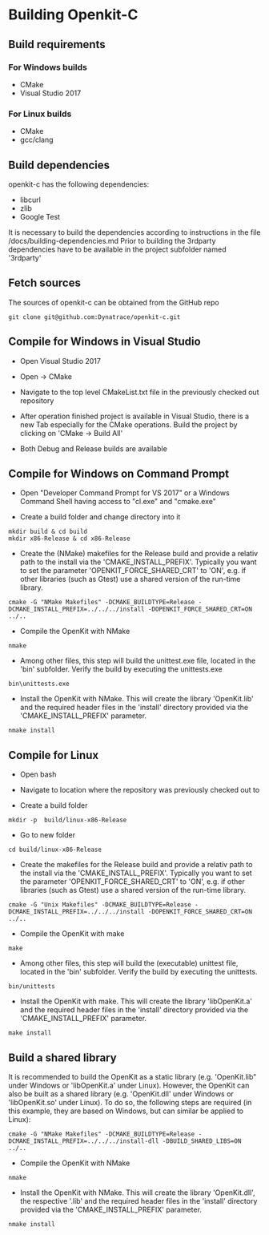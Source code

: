 # Building Openkit-C

## Build requirements

### For Windows builds

* CMake
* Visual Studio 2017

### For Linux builds

* CMake
* gcc/clang

## Build dependencies

openkit-c has the following dependencies:

* libcurl
* zlib
* Google Test

It is necessary to build the dependencies according to instructions in the file <ROOT>/docs/building-dependencies.md
Prior to building the 3rdparty dependencies have to be available in the project subfolder named '3rdparty'

## Fetch sources

The sources of openkit-c can be obtained from the GitHub repo

```
git clone git@github.com:Dynatrace/openkit-c.git
```

## Compile for Windows in Visual Studio

* Open Visual Studio 2017

* Open -> CMake

* Navigate to the top level CMakeList.txt file in the previously checked out repository

* After operation finished project is available in Visual Studio, there is a new Tab especially for the CMake operations. Build the project by clicking on 'CMake -> Build All'

* Both Debug and Release builds are available

## Compile for Windows on Command Prompt

* Open "Developer Command Prompt for VS 2017" or a Windows Command Shell having access to "cl.exe" and "cmake.exe"

* Create a build folder and change directory into it

```
mkdir build & cd build
mkdir x86-Release & cd x86-Release
```

* Create the (NMake) makefiles for the Release build and provide a relativ path to the install via the 'CMAKE_INSTALL_PREFIX'.
  Typically you want to set the parameter 'OPENKIT_FORCE_SHARED_CRT' to 'ON', e.g. if other libraries (such as Gtest) use a shared version of the run-time library.

```
cmake -G "NMake Makefiles" -DCMAKE_BUILDTYPE=Release -DCMAKE_INSTALL_PREFIX=../../../install -DOPENKIT_FORCE_SHARED_CRT=ON ../..
```

* Compile the OpenKit with NMake

```
nmake
```

* Among other files, this step will build the unittest.exe file, located in the 'bin' subfolder.
  Verify the build by executing the unittests.exe

```
bin\unittests.exe
```

* Install the OpenKit with NMake. This will create the library 'OpenKit.lib' and the required header files in the 'install' directory provided via the 'CMAKE_INSTALL_PREFIX' parameter.

```
nmake install
```

## Compile for Linux

* Open bash

* Navigate to location where the repository was previously checked out to

* Create a build folder

```
mkdir -p  build/linux-x86-Release
```

* Go to new folder

```
cd build/linux-x86-Release
```

* Create the makefiles for the Release build and provide a relativ path to the install via the 'CMAKE_INSTALL_PREFIX'.
  Typically you want to set the parameter 'OPENKIT_FORCE_SHARED_CRT' to 'ON', e.g. if other libraries (such as Gtest) use a shared version of the run-time library.

```
cmake -G "Unix Makefiles" -DCMAKE_BUILDTYPE=Release -DCMAKE_INSTALL_PREFIX=../../../install -DOPENKIT_FORCE_SHARED_CRT=ON ../..
```

* Compile the OpenKit with make

```
make
```

* Among other files, this step will build the (executable) unittest file, located in the 'bin' subfolder.
  Verify the build by executing the unittests.

```
bin/unittests
```

* Install the OpenKit with make. This will create the library 'libOpenKit.a' and the required header files in the 'install' directory provided via the 'CMAKE_INSTALL_PREFIX' parameter.

```
make install
```

## Build a shared library

It is recommended to build the OpenKit as a static library (e.g. 'OpenKit.lib" under Windows or 'libOpenKit.a' under Linux). However, the OpenKit can also be built as a shared library (e.g. 'OpenKit.dll' under Windows or 'libOpenKit.so' under Linux).
To do so, the following steps are required (in this example, they are based on Windows, but can similar be applied to Linux):

```
cmake -G "NMake Makefiles" -DCMAKE_BUILDTYPE=Release -DCMAKE_INSTALL_PREFIX=../../../install-dll -DBUILD_SHARED_LIBS=ON ../..
```

* Compile the OpenKit with NMake

```
nmake
```

* Install the OpenKit with NMake. This will create the library 'OpenKit.dll', the respective '.lib' and the required header files in the 'install' directory provided via the 'CMAKE_INSTALL_PREFIX' parameter.

```
nmake install
```
